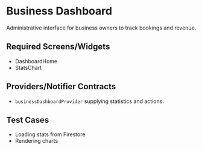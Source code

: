 # Business Dashboard

Administrative interface for business owners to track bookings and revenue.

## Required Screens/Widgets
- DashboardHome
- StatsChart

## Providers/Notifier Contracts
- `businessDashboardProvider` supplying statistics and actions.

## Test Cases
- Loading stats from Firestore
- Rendering charts
